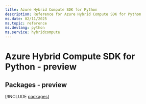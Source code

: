 ```yaml
---
title: Azure Hybrid Compute SDK for Python
description: Reference for Azure Hybrid Compute SDK for Python
ms.date: 02/11/2025
ms.topic: reference
ms.devlang: python
ms.service: hybridcompute
---
```

# Azure Hybrid Compute SDK for Python - preview
## Packages - preview
[!INCLUDE [packages](hybrid-compute-index.md)]